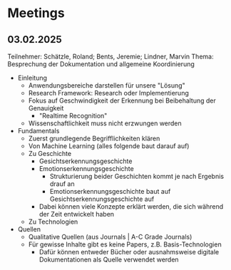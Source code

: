 # Meetings

## 03.02.2025
Teilnehmer: Schätzle, Roland; Bents, Jeremie; Lindner, Marvin
Thema: Besprechung der Dokumentation und allgemeine Koordinierung

- Einleitung
  - Anwendungsbereiche darstellen für unsere "Lösung"
  - Research Framework: Research oder Implementierung
  - Fokus auf Geschwindigkeit der Erkennung bei Beibehaltung der Genauigkeit
    - "Realtime Recognition"
  - Wissenschaftlichkeit muss nicht erzwungen werden
- Fundamentals
  - Zuerst grundlegende Begrifflichkeiten klären
  - Von Machine Learning (alles folgende baut darauf auf)
  - Zu Geschichte
    - Gesichtserkennungsgeschichte
    - Emotionserkennungsgeschichte
      - Strukturierung beider Geschichten kommt je nach Ergebnis drauf an
      - Emotionserkennungsgeschichte baut auf Gesichtserkennungsgeschichte auf
    - Dabei können viele Konzepte erklärt werden, die sich während der Zeit entwickelt haben
  - Zu Technologien
- Quellen
  - Qualitative Quellen (aus Journals | A-C Grade Journals)
  - Für gewisse Inhalte gibt es keine Papers, z.B. Basis-Technologien
    - Dafür können entweder Bücher oder ausnahmsweise digitale Dokumentationen als Quelle verwendet werden